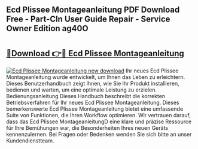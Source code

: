 ## Ecd Plissee Montageanleitung PDF Download Free - Part-CIn User Guide Repair - Service Owner Edition ag40O

# <h2><a href="http://df7l1gi.blite.top/?on=Ecd+Plissee+Montageanleitung">🔗Download 👉🔴 Ecd Plissee Montageanleitung</a></h2>

[![Ecd Plissee Montageanleitung new download](https://i.imgur.com/lujVjoI.png)](http://df7l1gi.blite.top/?on=Ecd+Plissee+Montageanleitung)
Ihr neues Ecd Plissee Montageanleitung wurde entwickelt, um Ihnen das Leben zu erleichtern. Dieses Benutzerhandbuch zeigt Ihnen, wie Sie Ihr Produkt installieren, bedienen und warten, um eine optimale Leistung zu erzielen. Bedienungsanleitung Dieses Handbuch beschreibt die korrekten Betriebsverfahren für Ihr neues Ecd Plissee Montageanleitung. Dieses bemerkenswerte Ecd Plissee Montageanleitung bietet eine umfassende Suite von Funktionen, die Ihren Workflow optimieren. Wir vertrauen darauf, dass das Ecd Plissee MontageanleitungD eine klare und präzise Ressource für Ihre Bemühungen war, die Besonderheiten Ihres neuen Geräts kennenzulernen. Bei Fragen oder Bedenken wenden Sie sich bitte an unser Kundendienstteam.
